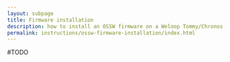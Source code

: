 ```yaml
---
layout: subpage
title: Firmware installation
description: how to install an OSSW firmware on a Weloop Tommy/Chronos Eco watch.
permalink: instructions/ossw-firmware-installation/index.html
---
```


#TODO